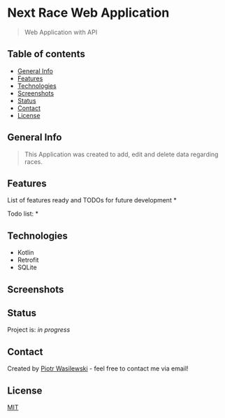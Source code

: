 # Next Race Web Application
>Web Application with API

## Table of contents
* [General Info](#general-info)
* [Features](#features)
* [Technologies](#technologies)
* [Screenshots](#screenshots)
* [Status](#status)
* [Contact](#contact)
* [License](#license)

## General Info
>This Application was created to add, edit and delete data regarding races.<br>

## Features
List of features ready and TODOs for future development
*

Todo list:
*

## Technologies
* Kotlin
* Retrofit
* SQLite

## Screenshots
<kbd></kbd>

## Status
Project is: _in progress_

## Contact
Created by [Piotr Wasilewski](mailto:wasilewski.piotr0@gmail.com) - feel free to contact me via email!

## License
[MIT](https://choosealicense.com/licenses/mit/)
